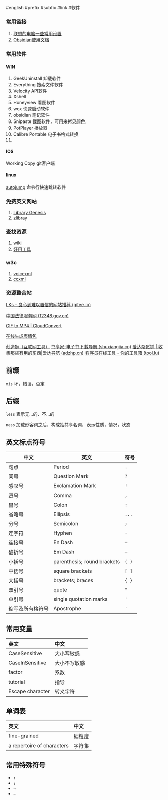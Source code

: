 #english #prefix #subfix #link #软件



### 常用链接

1. [联想的电脑一些常用设置](https://iknow.lenovo.com.cn/detail/dc_172545.html)
2. [Obsidian使用文档](https://jackiegeek.gitee.io/obsidian-docs/zh/Obsidian/)



### 常用软件

#### WIN
1.  GeekUninstall 卸载软件
2.  Everything 搜索文件软件
3.  Velocity  API软件
4.  Xshell 
5.  Honeyview 看图软件
6. wox 快速启动软件
7. obsidian 笔记软件
8. Snipaste 截图软件，可用来拷贝颜色
9. PotPlayer 播放器
10. Calibre Portable 电子书格式转换
11. 

#### IOS

Working Copy git客户端

#### linux

[autojump](https://github.com/wting/autojump) 命令行快速跳转软件



### 免费英文网站

1. [Library Genesis](http://gen.lib.rus.ec/)
2. [zlibray](https://b-ok.cc/s/?extension=mobi)

### 查找资源

1. [wiki](https://en.wikipedia.org/)
2. [好用工具](https://www.fosshub.com/categories.html)

### w3c

1. [voicexml](https://www.w3.org/TR/voicexml20/)
2. [ccxml](https://www.w3.org/TR/ccxml/)


### 资源整合站

[LKs - 良心到难以置信的网站推荐 (gitee.io)](https://xiangjianan.gitee.io/lks/)

[中国法律服务网 (12348.gov.cn)](https://ai.12348.gov.cn/pc/)

[GIF to MP4 | CloudConvert](https://cloudconvert.com/)

[在线生成表情包](https://sorry.xuty.tk/)

[创造狮（互联网工具）](http://chuangzaoshi.com/index)
[书享家-电子书下载导航 (shuxiangjia.cn)](http://shuxiangjia.cn/)
[爱达杂货铺 | 收集那些有用的东西|爱达导航 (adzhp.cn)](https://adzhp.cn/)
[程序员在线工具 - 你的工具箱 (tool.lu)](https://tool.lu/)
## 前缀

`mis` 坏，错误，否定

## 后缀

`less` 表示无...的、不...的

`ness` 加载形容词之后，构成抽共享名词，表示性质，情况，状态

## 英文标点符号

|中文|英文|符号|
|--|--|--|
|句点|Period|`. `|
|问号|Question Mark| `?`|
|感叹号|Exclamation Mark|`!`|
|逗号|Comma|`,` |
|冒号|Colon|`:`|
|省略号|Ellipsis | `...`|
|分号|Semicolon|`;`|
|连字符|Hyphen|`-`|
|连接号|En Dash|`–` |
|破折号|Em Dash| `—` |
|小括号|parenthesis; round brackets|`( )`| 
|中括号| square brackets|`[ ]`|
|大括号| brackets; braces|`{ }`| 
|双引号|quote| `"`|
|单引号|single quotation marks|`'`|
|缩写及所有格符号|Apostrophe| `'` |

## 常用变量

| 英文             | 中文         |
| :--------------- | :----------- |
| CaseSensitive    | 大小写敏感   |
| CaseInSensitive  | 大小不写敏感 |
| factor           | 系数         |
| tutorial         | 指导         |
| Escape character | 转义字符     |

## 单词表

| 英文                       | 中文   |
| :------------------------- | :----- |
| fine-grained               | 细粒度 |
| a repertoire of characters | 字符集 |


## 常用特殊符号

- `↑`
- `↓`
-  `→`
-  `←`



